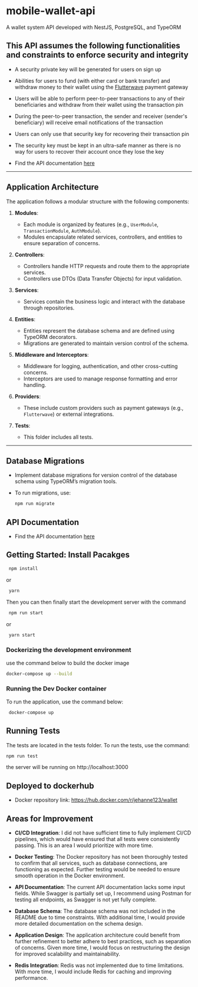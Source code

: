 # mobile-wallet-api

A wallet system API developed with NestJS, PostgreSQL, and TypeORM

## This API assumes the following functionalities and constraints to enforce security and integrity

- A security private key will be generated for users on sign up
- Abilities for users to fund (with either card or bank transfer) and withdraw money to their wallet using the [Flutterwave](https://flutterwave.com/us/) payment gateway
- Users will be able to perform peer-to-peer transactions to any of their beneficiaries and withdraw from their wallet using the transaction pin
- During the peer-to-peer transaction, the sender and receiver (sender's beneficiary) will receive email notifications of the transaction
- Users can only use that security key for recovering their transaction pin
- The security key must be kept in an ultra-safe manner as there is no way for users to recover their account once they lose the key

- Find the API documentation [here](http://localhost:3000/docs)

---

## Application Architecture

The application follows a modular structure with the following components:

1. **Modules**:

   - Each module is organized by features (e.g., `UserModule`, `TransactionModule`, `AuthModule`).
   - Modules encapsulate related services, controllers, and entities to ensure separation of concerns.

2. **Controllers**:

   - Controllers handle HTTP requests and route them to the appropriate services.
   - Controllers use DTOs (Data Transfer Objects) for input validation.

3. **Services**:

   - Services contain the business logic and interact with the database through repositories.

4. **Entities**:

   - Entities represent the database schema and are defined using TypeORM decorators.
   - Migrations are generated to maintain version control of the schema.

5. **Middleware and Interceptors**:

   - Middleware for logging, authentication, and other cross-cutting concerns.
   - Interceptors are used to manage response formatting and error handling.

6. **Providers**:

   - These include custom providers such as payment gateways (e.g., `Flutterwave`) or external integrations.

7. **Tests**:
   - This folder includes all tests.

---

## Database Migrations

- Implement database migrations for version control of the database schema using TypeORM’s migration tools.
- To run migrations, use:

  ```bash
  npm run migrate
  ```

## API Documentation

- Find the API documentation [here](http://localhost:3000/docs)

## Getting Started: Install Pacakges

```bash
 npm install
```

or

```bash
 yarn
```

Then you can then finally start the development server with the command

```bash
 npm run start
```

or

```bash
 yarn start
```

### Dockerizing the development environment

use the command below to build the docker image

```bash
docker-compose up --build
```

### Running the Dev Docker container

To run the application, use the command below:

```bash
 docker-compose up
```

## Running Tests

The tests are located in the tests folder.
To run the tests, use the command:

```bash
npm run test
```

the server will be running on http://localhost:3000

## Deployed to dockerhub

- Docker repository link: https://hub.docker.com/r/jehanne123/wallet

## Areas for Improvement

- **CI/CD Integration**: I did not have sufficient time to fully implement CI/CD pipelines, which would have ensured that all tests were consistently passing. This is an area I would prioritize with more time.
- **Docker Testing**: The Docker repository has not been thoroughly tested to confirm that all services, such as database connections, are functioning as expected. Further testing would be needed to ensure smooth operation in the Docker environment.

- **API Documentation**: The current API documentation lacks some input fields. While Swagger is partially set up, I recommend using Postman for testing all endpoints, as Swagger is not yet fully complete.

- **Database Schema**: The database schema was not included in the README due to time constraints. With additional time, I would provide more detailed documentation on the schema design.

- **Application Design**: The application architecture could benefit from further refinement to better adhere to best practices, such as separation of concerns. Given more time, I would focus on restructuring the design for improved scalability and maintainability.

- **Redis Integration**: Redis was not implemented due to time limitations. With more time, I would include Redis for caching and improving performance.
